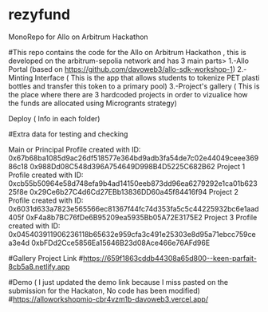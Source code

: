 # rezyfund
MonoRepo for Allo on Arbitrum Hackathon 

#This repo contains the code for the Allo on Arbitrum Hackathon , this is developed on the arbitrum-sepolia network and has 3 main parts>
1.-Allo Portal (based on https://github.com/davoweb3/allo-sdk-workshop-1)
2.-Minting Interface ( This is the app that allows students to tokenize PET plasti bottles and transfer this token to a primary pool)
3.-Project's gallery ( This is the place where there are 3 hardcoded projects in order to vizualice how the funds are allocated using Microgrants strategy)

Deploy ( Info in each folder)

#Extra data for testing and checking 


Main or Principal Profile created with ID: 0x67b68ba1085d9ac26df518577e364bd9adb3fa54de7c02e44049ceee36986c18   0x988Dd08C548d396A754649D998B4D5225C682B62
Project 1  Profile created with ID: 0xcb55b50964e58d748efa9b4ad14150eeb873dd96ea6279292e1ca01b62325f8e 0x29Ce6b27C4d6Cd27EBb13836DD60a45f84416f94
Project 2  Profile created with ID: 0x6031d633a7823e565566ec81367f44fc74d353fa5c5c44225932bc6e1aad405f 0xF4a8b7BC76fDe6B95209ea5935Bb05A72E3175E2
Project 3  Profile created with ID: 0x045403911906236118b65632e959cfa3c491e25303e8d95a71ebcc759cea3e4d 0xbFDd2Cce5856Ea15646B23d08Ace466e76AFd96E


#Gallery Project Link 
#https://659f1863cddb44308a65d800--keen-parfait-8cb5a8.netlify.app

#Demo ( I just updated the demo link because I miss pasted on the submission for the Hackaton, No code has been modified)
#https://alloworkshopmio-cbr4vzm1b-davoweb3.vercel.app/

